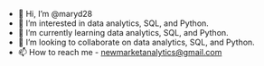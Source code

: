 - 👋 Hi, I’m @maryd28
- 👀 I’m interested in data analytics, SQL, and Python.
- 🌱 I’m currently learning data analytics, SQL, and Python.
- 💞️ I’m looking to collaborate on data analytics, SQL, and Python.
- 📫 How to reach me - newmarketanalytics@gmail.com

<!---
maryd28/maryd28 is a ✨ special ✨ repository because its `README.md` (this file) appears on your GitHub profile.
You can click the Preview link to take a look at your changes.
--->
